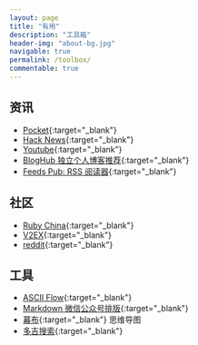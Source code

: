 ```yaml
---
layout: page
title: "有用"
description: "工具箱"
header-img: "about-bg.jpg"
navigable: true
permalink: /toolbox/
commentable: true
---
```


## 资讯

* [Pocket](https://getpocket.com/){:target="_blank"}
* [Hack News](https://news.ycombinator.com/news){:target="_blank"}
* [Youtube](https://www.youtube.com/){:target="_blank"}
* [BlogHub 独立个人博客推荐](https://bloghub.fun/){:target="_blank"}
* [Feeds Pub: RSS 阅读器](https://feeds.pub/){:target="_blank"}

## 社区

* [Ruby China](https://ruby-china.org/){:target="_blank"}
* [V2EX](https://v2ex.com/){:target="_blank"}
* [reddit](https://www.reddit.com/){:target="_blank"}

## 工具

* [ASCII Flow](http://asciiflow.com/){:target="_blank"}
* [Markdown 微信公众号排版](https://mdnice.com/){:target="_blank"}
* [幕布](https://mubu.com/){:target="_blank"} 思维导图
* [多吉搜索](https://www.dogedoge.com/){:target="_blank"} 

